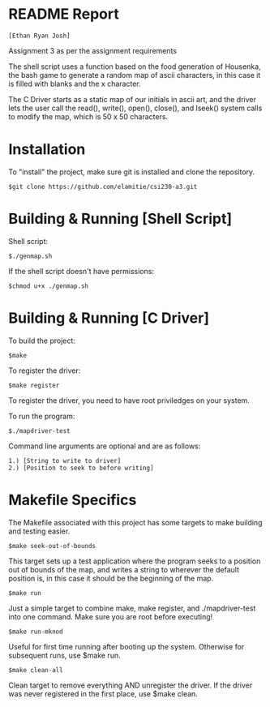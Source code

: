 # README Report
	[Ethan Ryan Josh]

Assignment 3 as per the assignment requirements

The shell script uses a function based on the food generation
of Housenka, the bash game to generate a random map of ascii
characters, in this case it is filled with blanks and the x
character.

The C Driver starts as a static map of our initials in ascii
art, and the driver lets the user call the read(), write(),
open(), close(), and lseek() system calls to modify the map,
which is 50 x 50 characters.

# Installation

To "install" the project, make sure git is 
installed and clone the repository.

	$git clone https://github.com/elamitie/csi230-a3.git

# Building & Running [Shell Script]

Shell script:
	
	$./genmap.sh

If the shell script doesn't have permissions:

	$chmod u+x ./genmap.sh

# Building & Running [C Driver]

To build the project:

	$make

To register the driver:

	$make register

To register the driver, you need to have root
priviledges on your system.

To run the program:

	$./mapdriver-test

Command line arguments are optional and are as follows:

	1.) [String to write to driver]
	2.) [Position to seek to before writing]

# Makefile Specifics

The Makefile associated with this project has some targets
to make building and testing easier.

	$make seek-out-of-bounds

This target sets up a test application where the program
seeks to a position out of bounds of the map, and writes
a string to wherever the default position is, in this case
it should be the beginning of the map.

	$make run

Just a simple target to combine make, make register, and
./mapdriver-test into one command. Make sure you are root
before executing!

	$make run-mknod

Useful for first time running after booting up the system.
Otherwise for subsequent runs, use $make run.

	$make clean-all

Clean target to remove everything AND unregister the driver.
If the driver was never registered in the first place, use
$make clean.
